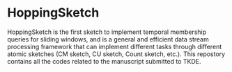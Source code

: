 # HoppingSketch
HoppingSketch is the first sketch to implement temporal membership queries for sliding windows, and is a general and efficient data stream processing framework that can implement different tasks through different atomic sketches (CM sketch, CU sketch, Count sketch, etc.). This repostory contains all the codes related to the manuscript submitted to TKDE.

